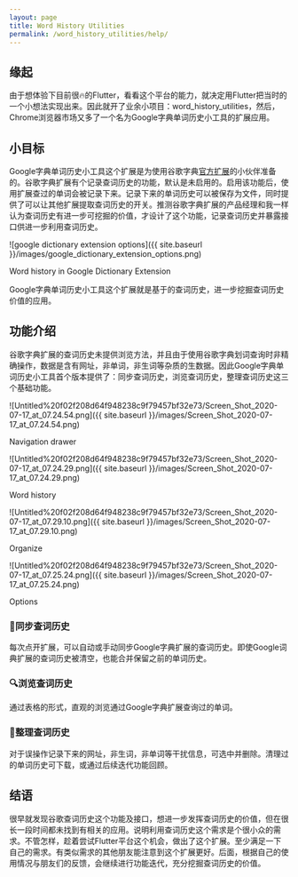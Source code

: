 ```yaml
---
layout: page
title: Word History Utilities
permalink: /word_history_utilities/help/
---
```


## 缘起

由于想体验下目前很🔥️的Flutter，看看这个平台的能力，就决定用Flutter把当时的一个小想法实现出来。因此就开了业余小项目：word_history_utilities，然后，Chrome浏览器市场又多了一个名为Google字典单词历史小工具的扩展应用。

## 小目标

Google字典单词历史小工具这个扩展是为使用谷歌字典[官方扩展](https://chrome.google.com/webstore/detail/mgijmajocgfcbeboacabfgobmjgjcoja)的小伙伴准备的。谷歌字典扩展有个记录查词历史的功能，默认是未启用的。启用该功能后，使用扩展查过的单词会被记录下来。记录下来的单词历史可以被保存为文件，同时提供了可以让其他扩展提取查词历史的开关。推测谷歌字典扩展的产品经理和我一样认为查词历史有进一步可挖掘的价值，才设计了这个功能，记录查词历史并暴露接口供进一步利用查词历史。

![google dictionary extension options]({{ site.baseurl }}/images/google_dictionary_extension_options.png)

Word history in Google Dictionary Extension

Google字典单词历史小工具这个扩展就是基于的查词历史，进一步挖掘查词历史价值的应用。

## 功能介绍

谷歌字典扩展的查词历史未提供浏览方法，并且由于使用谷歌字典划词查询时非精确操作，数据是含有网址，非单词，非生词等杂质的生数据。因此Google字典单词历史小工具首个版本提供了：同步查词历史，浏览查词历史，整理查词历史这三个基础功能。

![Untitled%20f02f208d64f948238c9f79457bf32e73/Screen_Shot_2020-07-17_at_07.24.54.png]({{ site.baseurl }}/images/Screen_Shot_2020-07-17_at_07.24.54.png)

Navigation drawer

![Untitled%20f02f208d64f948238c9f79457bf32e73/Screen_Shot_2020-07-17_at_07.24.29.png]({{ site.baseurl }}/images/Screen_Shot_2020-07-17_at_07.24.29.png)

Word history

![Untitled%20f02f208d64f948238c9f79457bf32e73/Screen_Shot_2020-07-17_at_07.29.10.png]({{ site.baseurl }}/images/Screen_Shot_2020-07-17_at_07.29.10.png)

Organize

![Untitled%20f02f208d64f948238c9f79457bf32e73/Screen_Shot_2020-07-17_at_07.25.24.png]({{ site.baseurl }}/images/Screen_Shot_2020-07-17_at_07.25.24.png)

Options

### 📕同步查词历史

每次点开扩展，可以自动或手动同步Google字典扩展的查词历史。即使Google词典扩展的查词历史被清空，也能合并保留之前的单词历史。

### 🔍浏览查词历史

通过表格的形式，直观的浏览通过Google字典扩展查询过的单词。

### 📖整理查词历史

对于误操作记录下来的网址，非生词，非单词等干扰信息，可选中并删除。清理过的单词历史可下载，或通过后续迭代功能回顾。

## 结语

很早就发现谷歌查词历史这个功能及接口，想进一步发挥查词历史的价值，但在很长一段时间都未找到有相关的应用。说明利用查词历史这个需求是个很小众的需求。不管怎样，趁着尝试Flutter平台这个机会，做出了这个扩展。至少满足一下自己的需求。有类似需求的其他朋友能注意到这个扩展更好。后面，根据自己的使用情况与朋友们的反馈，会继续进行功能迭代，充分挖掘查词历史的价值。